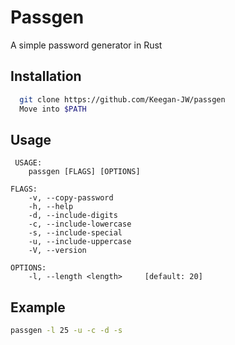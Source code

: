 # Passgen

A simple password generator in Rust
## Installation

```bash
  git clone https://github.com/Keegan-JW/passgen
  Move into $PATH
```
    
## Usage

```text
 USAGE:
    passgen [FLAGS] [OPTIONS] 

FLAGS:
    -v, --copy-password
    -h, --help                
    -d, --include-digits
    -c, --include-lowercase
    -s, --include-special
    -u, --include-uppercase
    -V, --version              

OPTIONS:
    -l, --length <length>     [default: 20]
```

## Example

```bash
passgen -l 25 -u -c -d -s
```
